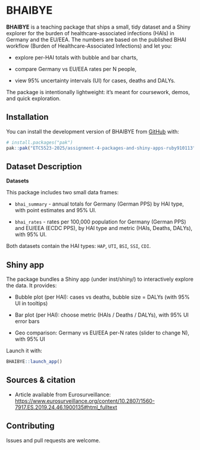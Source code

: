 
<!-- README.md is generated from README.Rmd. Please edit that file -->

# BHAIBYE

<!-- badges: start -->

<!-- badges: end -->

**BHAIBYE** is a teaching package that ships a small, tidy dataset and a
Shiny explorer for the burden of healthcare-associated infections (HAIs)
in Germany and the EU/EEA. The numbers are based on the published BHAI
workflow (Burden of Healthcare-Associated Infections) and let you:

- explore per-HAI totals with bubble and bar charts,

- compare Germany vs EU/EEA rates per N people,

- view 95% uncertainty intervals (UI) for cases, deaths and DALYs.

The package is intentionally lightweight: it’s meant for coursework,
demos, and quick exploration.

## Installation

You can install the development version of BHAIBYE from
[GitHub](https://github.com/) with:

``` r
# install.packages("pak")
pak::pak("ETC5523-2025/assignment-4-packages-and-shiny-apps-ruby910113")
```

## Dataset Description

**Datasets**

This package includes two small data frames:

- `bhai_summary` - annual totals for Germany (German PPS) by HAI type,
  with point estimates and 95% UI.

- `bhai_rates` - rates per 100,000 population for Germany (German PPS)
  and EU/EEA (ECDC PPS), by HAI type and metric (HAIs, Deaths, DALYs),
  with 95% UI.

Both datasets contain the HAI types: `HAP`, `UTI`, `BSI`, `SSI`, `CDI`.

## Shiny app

The package bundles a Shiny app (under inst/shiny/) to interactively
explore the data. It provides:

- Bubble plot (per HAI): cases vs deaths, bubble size = DALYs (with 95%
  UI in tooltips)

- Bar plot (per HAI): choose metric (HAIs / Deaths / DALYs), with 95% UI
  error bars

- Geo comparison: Germany vs EU/EEA per-N rates (slider to change N),
  with 95% UI

Launch it with:

``` r
BHAIBYE::launch_app()
```

## Sources & citation

- Article available from Eurosurveillance:
  <https://www.eurosurveillance.org/content/10.2807/1560-7917.ES.2019.24.46.1900135#html_fulltext>

## Contributing

Issues and pull requests are welcome.
